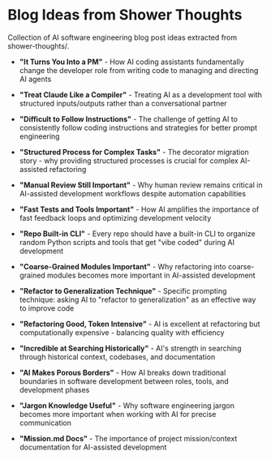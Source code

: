 # Blog Ideas from Shower Thoughts

Collection of AI software engineering blog post ideas extracted from shower-thoughts/.

- **"It Turns You Into a PM"** - How AI coding assistants fundamentally change the developer role from writing code to managing and directing AI agents

- **"Treat Claude Like a Compiler"** - Treating AI as a development tool with structured inputs/outputs rather than a conversational partner

- **"Difficult to Follow Instructions"** - The challenge of getting AI to consistently follow coding instructions and strategies for better prompt engineering

- **"Structured Process for Complex Tasks"** - The decorator migration story - why providing structured processes is crucial for complex AI-assisted refactoring

- **"Manual Review Still Important"** - Why human review remains critical in AI-assisted development workflows despite automation capabilities

- **"Fast Tests and Tools Important"** - How AI amplifies the importance of fast feedback loops and optimizing development velocity

- **"Repo Built-in CLI"** - Every repo should have a built-in CLI to organize random Python scripts and tools that get "vibe coded" during AI development

- **"Coarse-Grained Modules Important"** - Why refactoring into coarse-grained modules becomes more important in AI-assisted development

- **"Refactor to Generalization Technique"** - Specific prompting technique: asking AI to "refactor to generalization" as an effective way to improve code

- **"Refactoring Good, Token Intensive"** - AI is excellent at refactoring but computationally expensive - balancing quality with efficiency

- **"Incredible at Searching Historically"** - AI's strength in searching through historical context, codebases, and documentation

- **"AI Makes Porous Borders"** - How AI breaks down traditional boundaries in software development between roles, tools, and development phases

- **"Jargon Knowledge Useful"** - Why software engineering jargon becomes more important when working with AI for precise communication

- **"Mission.md Docs"** - The importance of project mission/context documentation for AI-assisted development